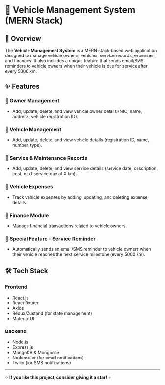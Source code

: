 # 🚗 Vehicle Management System (MERN Stack)

## 📌 Overview
The **Vehicle Management System** is a MERN stack-based web application designed to manage vehicle owners, vehicles, service records, expenses, and finances. It also includes a unique feature that sends email/SMS reminders to vehicle owners when their vehicle is due for service after every 5000 km.

## ✨ Features
### 🔹 Owner Management
- Add, update, delete, and view vehicle owner details (NIC, name, address, vehicle registration ID).

### 🔹 Vehicle Management
- Add, update, delete, and view vehicle details (registration ID, name, number, type).

### 🔹 Service & Maintenance Records
- Add, update, delete, and view service details (service date, description, cost, next service due at X km).

### 🔹 Vehicle Expenses
- Track vehicle expenses by adding, updating, and deleting expense details.

### 🔹 Finance Module
- Manage financial transactions related to vehicle owners.

### 🔹 Special Feature - Service Reminder
- Automatically sends an email/SMS reminder to vehicle owners when their vehicle reaches the next service milestone (every 5000 km).

## 🛠️ Tech Stack
### Frontend
- React.js
- React Router
- Axios
- Redux/Zustand (for state management)
- Material UI

### Backend
- Node.js
- Express.js
- MongoDB & Mongoose
- Nodemailer (for email notifications)
- Twilio (for SMS notifications)



---
⭐ **If you like this project, consider giving it a star!** ⭐

